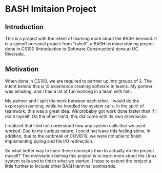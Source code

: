 # BASH Imitaion Project
## Introduction
This is a project with the intent of learning more about the BASH terminal. It is a spinoff personal project from "rshell", a BASH terminal cloning project done in CS100 (Introduction to Software Construction) done at UC Riverside.  

## Motivation
When done in CS100, we are required to partner up into groups of 2. The intent behind this is to experience creating software in teams. My partner was amazing, and I had a lot of fun working in a team with him.

My partner and I split the work between each other. I would do the expression parsing, while he handled the system calls. In the spirit of teamwork, this was a great idea. We probably got work done faster than if I did it myself. On the other hand, this did come with its own drawbacks.

I realized that I did not understand how any system calls that we used worked. Due to my curious nature, I could not leave this feeling alone. In addition, due to the outbreak of COVID19, we were not able to finish implementing piping and file I/O redirection. 

So what better way to learn these concepts than to actually do the project myself? The motiviation behing this project is to learn more about the Linux system calls and to finish what we started. I hope to extend the project a little further to include other BASH terminal commands.


